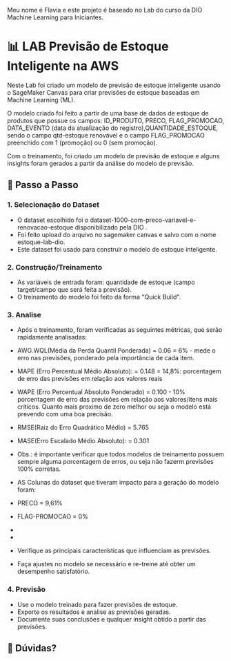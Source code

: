 Meu nome é Flavia e este projeto é baseado no Lab do curso da DIO Machine Learning para Iniciantes.


# 📊 LAB Previsão de Estoque Inteligente na AWS 

Neste Lab foi criado um modelo de previsão de estoque inteligente usando o SageMaker Canvas para criar previsões de estoque baseadas em Machine Learning (ML). 

O modelo criado foi feito a partir de uma base de dados de estoque de produtos que possue os campos: ID_PRODUTO, PRECO, FLAG_PROMOCAO, DATA_EVENTO (data da atualização do registro),QUANTIDADE_ESTOQUE, sendo o campo qtd-estoque renovável e o campo FLAG_PROMOCAO preenchido com 1 (promoção) ou 0 (sem promoção). 

Com o treinamento, foi criado um modelo de previsão de estoque e alguns insights foram gerados a partir  da análise do modelo de previsão.


## 🚀 Passo a Passo

### 1. Selecionação do Dataset

-   O dataset escolhido foi o dataset-1000-com-preco-variavel-e-renovacao-estoque disponibilizado pela DIO .
-   Foi feito upload do arquivo no sagemaker canvas  e salvo com o nome estoque-lab-dio.
-   Este dataset foi usado para construir o modelo de estoque inteligente.
  
   
### 2. Construção/Treinamento

-   As variáveis de entrada foram: quantidade de estoque (campo target/campo que será feita a previsão).
-   O treinamento do modelo foi feito da forma "Quick Build".

### 3. Analise

-   Após o treinamento, foram verificadas as seguintes métricas, que serão rapidamente analisadas:
-   AWG.WQL(Média da Perda Quantil Ponderada) = 0.06  =  6% - mede o erro nas previsões, ponderado pela importância de cada item.
-   MAPE  (Erro Percentual Médio Absoluto): = 0.148 =  14,8%:   porcentagem de erro das previsões em relação aos valores reais
-   WAPE (Erro Percentual Absoluto Ponderado) = 0.100 -  10%  porcentagem de erro das previsões em relação aos valores/itens mais criticos.
                                                              Quanto mais proximo de zero melhor ou seja o modelo está prevendo com uma boa precisão.
-   RMSE(Raiz do Erro Quadrático Médio) = 5.765
-   MASE(Erro Escalado Médio Absoluto): =  0.301
-     
  Obs.: é importante verificar que todos modelos de treinamento possuem sempre alguma porcentagem de erros, ou seja não fazerm previsões 100% corretas.

-  AS Colunas do dataset que tiveram impacto para a geração do modelo foram:
-  PRECO = 9,61%
-  FLAG-PROMOCAO = 0%
-  
  

-   
-   Verifique as principais características que influenciam as previsões.
-   Faça ajustes no modelo se necessário e re-treine até obter um desempenho satisfatório.

### 4. Previsão

-   Use o modelo treinado para fazer previsões de estoque.
-   Exporte os resultados e analise as previsões geradas.
-   Documente suas conclusões e qualquer insight obtido a partir das previsões.

## 🤔 Dúvidas?

